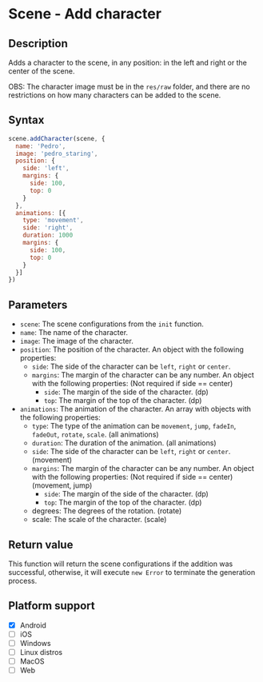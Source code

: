 # Scene - Add character

## Description

Adds a character to the scene, in any position: in the left and right or the center of the scene.

OBS: The character image must be in the `res/raw` folder, and there are no restrictions on how many characters can be added to the scene.

## Syntax

```js
scene.addCharacter(scene, {
  name: 'Pedro',
  image: 'pedro_staring',
  position: {
    side: 'left',
    margins: {
      side: 100,
      top: 0
    }
  },
  animations: [{
    type: 'movement',
    side: 'right',
    duration: 1000
    margins: {
      side: 100,
      top: 0
    }
  }]
})
```

## Parameters

- `scene`: The scene configurations from the `init` function.
- `name`: The name of the character.
- `image`: The image of the character.
- `position`: The position of the character. An object with the following properties:
  - `side`: The side of the character can be `left`, `right` or `center`.
  - `margins`: The margin of the character can be any number. An object with the following properties:  (Not required if side == center)
    - `side`: The margin of the side of the character. (dp)
    - `top`: The margin of the top of the character. (dp)
- `animations`: The animation of the character. An array with objects with the following properties:
  - `type`: The type of the animation can be `movement`, `jump`, `fadeIn`, `fadeOut`, `rotate`, `scale`. (all animations)
  - `duration`: The duration of the animation. (all animations)
  - `side`: The side of the character can be `left`, `right` or `center`. (movement)
  - `margins`: The margin of the character can be any number. An object with the following properties:  (Not required if side == center) (movement, jump)
    - `side`: The margin of the side of the character. (dp)
    - `top`: The margin of the top of the character. (dp)
  - degrees: The degrees of the rotation. (rotate)
  - scale: The scale of the character. (scale)

## Return value

This function will return the scene configurations if the addition was successful, otherwise, it will execute `new Error` to terminate the generation process.

## Platform support

- [x] Android
- [ ] iOS
- [ ] Windows
- [ ] Linux distros
- [ ] MacOS
- [ ] Web
